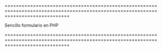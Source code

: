 
===================================================================================================================================


Sencillo formulario en PHP









===================================================================================================================================
